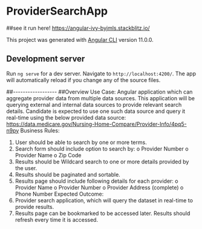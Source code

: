 
# ProviderSearchApp

##see it run here! https://angular-ivy-byjmls.stackblitz.io/

This project was generated with [Angular CLI](https://github.com/angular/angular-cli) version 11.0.0.

## Development server

Run `ng serve` for a dev server. Navigate to `http://localhost:4200/`. The app will automatically reload if you change any of the source files.

##------------------
##Overview
Use Case:
Angular application which can aggregate provider data from multiple data sources.
This application will be querying external and internal data sources to provide relevant search details.
Candidate is expected to use one such data source and query it real-time using the below provided data source: 
https://data.medicare.gov/Nursing-Home-Compare/Provider-Info/4pq5-n9py
Business Rules:
1.	User should be able to search by one or more terms.
2.	Search form should include option to search by: 
o	Provider Number
o	Provider Name
o	Zip Code
3.	Results should be Wildcard search to one or more details provided by the user.
4.	Results should be paginated and sortable.
5.	Results page should include following details for each provider:
o	Provider Name
o	Provider Number
o	Provider Address (complete)
o	Phone Number
Expected Outcome:
1.	Provider search application, which will query the dataset in real-time to provide results.
2.	Results page can be bookmarked to be accessed later. Results should refresh every time it is accessed. 


